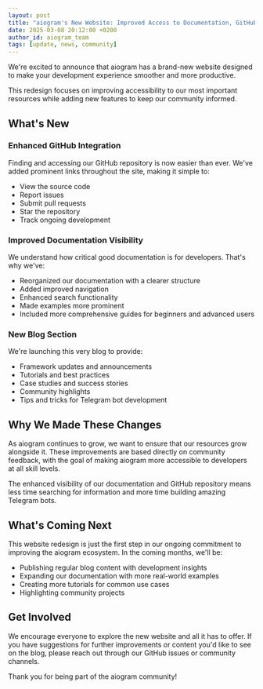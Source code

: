 ```yaml
---
layout: post
title: "aiogram's New Website: Improved Access to Documentation, GitHub, and More"
date: 2025-03-08 20:12:00 +0200
author_id: aiogram_team
tags: [update, news, community]
---
```


We're excited to announce that aiogram has a brand-new website designed to make your development 
experience smoother and more productive. 

This redesign focuses on improving accessibility to our most important resources while 
adding new features to keep our community informed.

## What's New

### Enhanced GitHub Integration
Finding and accessing our GitHub repository is now easier than ever. We've added prominent links throughout the site, making it simple to:
- View the source code
- Report issues
- Submit pull requests
- Star the repository
- Track ongoing development

### Improved Documentation Visibility
We understand how critical good documentation is for developers. That's why we've:
- Reorganized our documentation with a clearer structure
- Added improved navigation
- Enhanced search functionality
- Made examples more prominent
- Included more comprehensive guides for beginners and advanced users

### New Blog Section
We're launching this very blog to provide:
- Framework updates and announcements
- Tutorials and best practices
- Case studies and success stories
- Community highlights
- Tips and tricks for Telegram bot development

## Why We Made These Changes

As aiogram continues to grow, we want to ensure that our resources grow alongside it. 
These improvements are based directly on community feedback, with the goal of making aiogram more 
accessible to developers at all skill levels.

The enhanced visibility of our documentation and GitHub repository means less time searching for 
information and more time building amazing Telegram bots.

## What's Coming Next

This website redesign is just the first step in our ongoing commitment to improving the aiogram ecosystem. 
In the coming months, we'll be:
- Publishing regular blog content with development insights
- Expanding our documentation with more real-world examples
- Creating more tutorials for common use cases
- Highlighting community projects

## Get Involved

We encourage everyone to explore the new website and all it has to offer. 
If you have suggestions for further improvements or content you'd like to see on the blog, 
please reach out through our GitHub issues or community channels.

Thank you for being part of the aiogram community!

